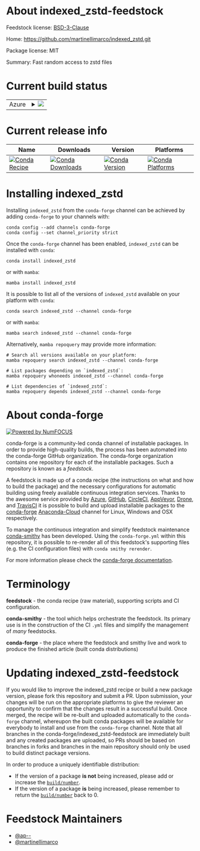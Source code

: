 About indexed_zstd-feedstock
============================

Feedstock license: [BSD-3-Clause](https://github.com/conda-forge/indexed_zstd-feedstock/blob/main/LICENSE.txt)

Home: https://github.com/martinellimarco/indexed_zstd.git

Package license: MIT

Summary: Fast random access to zstd files

Current build status
====================


<table>
    
  <tr>
    <td>Azure</td>
    <td>
      <details>
        <summary>
          <a href="https://dev.azure.com/conda-forge/feedstock-builds/_build/latest?definitionId=18161&branchName=main">
            <img src="https://dev.azure.com/conda-forge/feedstock-builds/_apis/build/status/indexed_zstd-feedstock?branchName=main">
          </a>
        </summary>
        <table>
          <thead><tr><th>Variant</th><th>Status</th></tr></thead>
          <tbody><tr>
              <td>linux_64_python3.10.____cpython</td>
              <td>
                <a href="https://dev.azure.com/conda-forge/feedstock-builds/_build/latest?definitionId=18161&branchName=main">
                  <img src="https://dev.azure.com/conda-forge/feedstock-builds/_apis/build/status/indexed_zstd-feedstock?branchName=main&jobName=linux&configuration=linux%20linux_64_python3.10.____cpython" alt="variant">
                </a>
              </td>
            </tr><tr>
              <td>linux_64_python3.11.____cpython</td>
              <td>
                <a href="https://dev.azure.com/conda-forge/feedstock-builds/_build/latest?definitionId=18161&branchName=main">
                  <img src="https://dev.azure.com/conda-forge/feedstock-builds/_apis/build/status/indexed_zstd-feedstock?branchName=main&jobName=linux&configuration=linux%20linux_64_python3.11.____cpython" alt="variant">
                </a>
              </td>
            </tr><tr>
              <td>linux_64_python3.8.____73_pypy</td>
              <td>
                <a href="https://dev.azure.com/conda-forge/feedstock-builds/_build/latest?definitionId=18161&branchName=main">
                  <img src="https://dev.azure.com/conda-forge/feedstock-builds/_apis/build/status/indexed_zstd-feedstock?branchName=main&jobName=linux&configuration=linux%20linux_64_python3.8.____73_pypy" alt="variant">
                </a>
              </td>
            </tr><tr>
              <td>linux_64_python3.8.____cpython</td>
              <td>
                <a href="https://dev.azure.com/conda-forge/feedstock-builds/_build/latest?definitionId=18161&branchName=main">
                  <img src="https://dev.azure.com/conda-forge/feedstock-builds/_apis/build/status/indexed_zstd-feedstock?branchName=main&jobName=linux&configuration=linux%20linux_64_python3.8.____cpython" alt="variant">
                </a>
              </td>
            </tr><tr>
              <td>linux_64_python3.9.____73_pypy</td>
              <td>
                <a href="https://dev.azure.com/conda-forge/feedstock-builds/_build/latest?definitionId=18161&branchName=main">
                  <img src="https://dev.azure.com/conda-forge/feedstock-builds/_apis/build/status/indexed_zstd-feedstock?branchName=main&jobName=linux&configuration=linux%20linux_64_python3.9.____73_pypy" alt="variant">
                </a>
              </td>
            </tr><tr>
              <td>linux_64_python3.9.____cpython</td>
              <td>
                <a href="https://dev.azure.com/conda-forge/feedstock-builds/_build/latest?definitionId=18161&branchName=main">
                  <img src="https://dev.azure.com/conda-forge/feedstock-builds/_apis/build/status/indexed_zstd-feedstock?branchName=main&jobName=linux&configuration=linux%20linux_64_python3.9.____cpython" alt="variant">
                </a>
              </td>
            </tr><tr>
              <td>osx_64_python3.10.____cpython</td>
              <td>
                <a href="https://dev.azure.com/conda-forge/feedstock-builds/_build/latest?definitionId=18161&branchName=main">
                  <img src="https://dev.azure.com/conda-forge/feedstock-builds/_apis/build/status/indexed_zstd-feedstock?branchName=main&jobName=osx&configuration=osx%20osx_64_python3.10.____cpython" alt="variant">
                </a>
              </td>
            </tr><tr>
              <td>osx_64_python3.11.____cpython</td>
              <td>
                <a href="https://dev.azure.com/conda-forge/feedstock-builds/_build/latest?definitionId=18161&branchName=main">
                  <img src="https://dev.azure.com/conda-forge/feedstock-builds/_apis/build/status/indexed_zstd-feedstock?branchName=main&jobName=osx&configuration=osx%20osx_64_python3.11.____cpython" alt="variant">
                </a>
              </td>
            </tr><tr>
              <td>osx_64_python3.8.____73_pypy</td>
              <td>
                <a href="https://dev.azure.com/conda-forge/feedstock-builds/_build/latest?definitionId=18161&branchName=main">
                  <img src="https://dev.azure.com/conda-forge/feedstock-builds/_apis/build/status/indexed_zstd-feedstock?branchName=main&jobName=osx&configuration=osx%20osx_64_python3.8.____73_pypy" alt="variant">
                </a>
              </td>
            </tr><tr>
              <td>osx_64_python3.8.____cpython</td>
              <td>
                <a href="https://dev.azure.com/conda-forge/feedstock-builds/_build/latest?definitionId=18161&branchName=main">
                  <img src="https://dev.azure.com/conda-forge/feedstock-builds/_apis/build/status/indexed_zstd-feedstock?branchName=main&jobName=osx&configuration=osx%20osx_64_python3.8.____cpython" alt="variant">
                </a>
              </td>
            </tr><tr>
              <td>osx_64_python3.9.____73_pypy</td>
              <td>
                <a href="https://dev.azure.com/conda-forge/feedstock-builds/_build/latest?definitionId=18161&branchName=main">
                  <img src="https://dev.azure.com/conda-forge/feedstock-builds/_apis/build/status/indexed_zstd-feedstock?branchName=main&jobName=osx&configuration=osx%20osx_64_python3.9.____73_pypy" alt="variant">
                </a>
              </td>
            </tr><tr>
              <td>osx_64_python3.9.____cpython</td>
              <td>
                <a href="https://dev.azure.com/conda-forge/feedstock-builds/_build/latest?definitionId=18161&branchName=main">
                  <img src="https://dev.azure.com/conda-forge/feedstock-builds/_apis/build/status/indexed_zstd-feedstock?branchName=main&jobName=osx&configuration=osx%20osx_64_python3.9.____cpython" alt="variant">
                </a>
              </td>
            </tr>
          </tbody>
        </table>
      </details>
    </td>
  </tr>
</table>

Current release info
====================

| Name | Downloads | Version | Platforms |
| --- | --- | --- | --- |
| [![Conda Recipe](https://img.shields.io/badge/recipe-indexed_zstd-green.svg)](https://anaconda.org/conda-forge/indexed_zstd) | [![Conda Downloads](https://img.shields.io/conda/dn/conda-forge/indexed_zstd.svg)](https://anaconda.org/conda-forge/indexed_zstd) | [![Conda Version](https://img.shields.io/conda/vn/conda-forge/indexed_zstd.svg)](https://anaconda.org/conda-forge/indexed_zstd) | [![Conda Platforms](https://img.shields.io/conda/pn/conda-forge/indexed_zstd.svg)](https://anaconda.org/conda-forge/indexed_zstd) |

Installing indexed_zstd
=======================

Installing `indexed_zstd` from the `conda-forge` channel can be achieved by adding `conda-forge` to your channels with:

```
conda config --add channels conda-forge
conda config --set channel_priority strict
```

Once the `conda-forge` channel has been enabled, `indexed_zstd` can be installed with `conda`:

```
conda install indexed_zstd
```

or with `mamba`:

```
mamba install indexed_zstd
```

It is possible to list all of the versions of `indexed_zstd` available on your platform with `conda`:

```
conda search indexed_zstd --channel conda-forge
```

or with `mamba`:

```
mamba search indexed_zstd --channel conda-forge
```

Alternatively, `mamba repoquery` may provide more information:

```
# Search all versions available on your platform:
mamba repoquery search indexed_zstd --channel conda-forge

# List packages depending on `indexed_zstd`:
mamba repoquery whoneeds indexed_zstd --channel conda-forge

# List dependencies of `indexed_zstd`:
mamba repoquery depends indexed_zstd --channel conda-forge
```


About conda-forge
=================

[![Powered by
NumFOCUS](https://img.shields.io/badge/powered%20by-NumFOCUS-orange.svg?style=flat&colorA=E1523D&colorB=007D8A)](https://numfocus.org)

conda-forge is a community-led conda channel of installable packages.
In order to provide high-quality builds, the process has been automated into the
conda-forge GitHub organization. The conda-forge organization contains one repository
for each of the installable packages. Such a repository is known as a *feedstock*.

A feedstock is made up of a conda recipe (the instructions on what and how to build
the package) and the necessary configurations for automatic building using freely
available continuous integration services. Thanks to the awesome service provided by
[Azure](https://azure.microsoft.com/en-us/services/devops/), [GitHub](https://github.com/),
[CircleCI](https://circleci.com/), [AppVeyor](https://www.appveyor.com/),
[Drone](https://cloud.drone.io/welcome), and [TravisCI](https://travis-ci.com/)
it is possible to build and upload installable packages to the
[conda-forge](https://anaconda.org/conda-forge) [Anaconda-Cloud](https://anaconda.org/)
channel for Linux, Windows and OSX respectively.

To manage the continuous integration and simplify feedstock maintenance
[conda-smithy](https://github.com/conda-forge/conda-smithy) has been developed.
Using the ``conda-forge.yml`` within this repository, it is possible to re-render all of
this feedstock's supporting files (e.g. the CI configuration files) with ``conda smithy rerender``.

For more information please check the [conda-forge documentation](https://conda-forge.org/docs/).

Terminology
===========

**feedstock** - the conda recipe (raw material), supporting scripts and CI configuration.

**conda-smithy** - the tool which helps orchestrate the feedstock.
                   Its primary use is in the construction of the CI ``.yml`` files
                   and simplify the management of *many* feedstocks.

**conda-forge** - the place where the feedstock and smithy live and work to
                  produce the finished article (built conda distributions)


Updating indexed_zstd-feedstock
===============================

If you would like to improve the indexed_zstd recipe or build a new
package version, please fork this repository and submit a PR. Upon submission,
your changes will be run on the appropriate platforms to give the reviewer an
opportunity to confirm that the changes result in a successful build. Once
merged, the recipe will be re-built and uploaded automatically to the
`conda-forge` channel, whereupon the built conda packages will be available for
everybody to install and use from the `conda-forge` channel.
Note that all branches in the conda-forge/indexed_zstd-feedstock are
immediately built and any created packages are uploaded, so PRs should be based
on branches in forks and branches in the main repository should only be used to
build distinct package versions.

In order to produce a uniquely identifiable distribution:
 * If the version of a package **is not** being increased, please add or increase
   the [``build/number``](https://docs.conda.io/projects/conda-build/en/latest/resources/define-metadata.html#build-number-and-string).
 * If the version of a package **is** being increased, please remember to return
   the [``build/number``](https://docs.conda.io/projects/conda-build/en/latest/resources/define-metadata.html#build-number-and-string)
   back to 0.

Feedstock Maintainers
=====================

* [@ap--](https://github.com/ap--/)
* [@martinellimarco](https://github.com/martinellimarco/)

